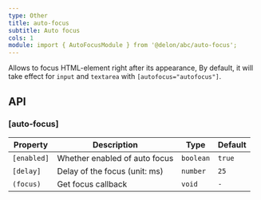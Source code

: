 ```yaml
---
type: Other
title: auto-focus
subtitle: Auto focus
cols: 1
module: import { AutoFocusModule } from '@delon/abc/auto-focus';
---
```


Allows to focus HTML-element right after its appearance, By default, it will take effect for `input` and `textarea` with `[autofocus="autofocus"]`.

## API

### [auto-focus]

| Property | Description | Type | Default |
|----------|-------------|------|---------|
| `[enabled]` | Whether enabled of auto focus | `boolean` | `true` |
| `[delay]` | Delay of the focus (unit: ms) | `number` | `25` |
| `(focus)` | Get focus callback | `void` | `-` |
